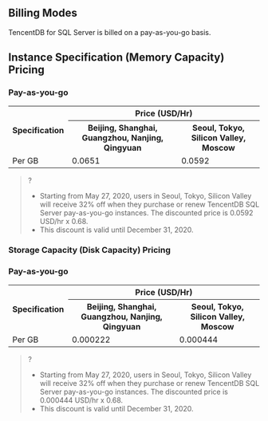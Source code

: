 ## Billing Modes
TencentDB for SQL Server is billed on a pay-as-you-go basis.


## Instance Specification (Memory Capacity) Pricing



### Pay-as-you-go
<table>
<tr>
<th rowspan = "2" >Specification</th>
<th colspan = "3" style="text-align:center">Price (USD/Hr)</th>
</tr>
<tr>
<th>Beijing, Shanghai, Guangzhou, Nanjing, Qingyuan</th>
<th>Seoul, Tokyo, Silicon Valley, Moscow</th>
</tr>
<tr>
<td>Per GB</td>
<td>0.0651</td>
<td>0.0592</td>
</tr>
</tbody></table>

>?
>- Starting from May 27, 2020, users in Seoul, Tokyo, Silicon Valley will receive 32% off when they purchase or renew TencentDB SQL Server pay-as-you-go instances. The discounted price is 0.0592 USD/hr x 0.68.
>- This discount is valid until December 31, 2020.
>

### Storage Capacity (Disk Capacity) Pricing


### Pay-as-you-go
<table>
<tr>
<th rowspan = "2" >Specification</th>
<th colspan = "3" style="text-align:center">Price (USD/Hr)</th>
</tr>
<tr>
<th>Beijing, Shanghai, Guangzhou, Nanjing, Qingyuan</th>
<th>Seoul, Tokyo, Silicon Valley, Moscow</th>
</tr>
<tr>
<td>Per GB</td>
<td>0.000222</td>
<td>0.000444
</td>
</tr>
</tbody></table>

>?
>- Starting from May 27, 2020, users in Seoul, Tokyo, Silicon Valley will receive 32% off when they purchase or renew TencentDB SQL Server pay-as-you-go instances. The discounted price is 0.000444 USD/hr x 0.68.
>- This discount is valid until December 31, 2020.
>

